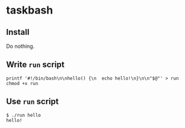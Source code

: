 # taskbash

## Install

Do nothing.

## Write `run` script

```
printf '#!/bin/bash\n\nhello() {\n  echo hello!\n}\n\n"$@"' > run
chmod +x run
```

## Use `run` script

```
$ ./run hello
hello!
```
